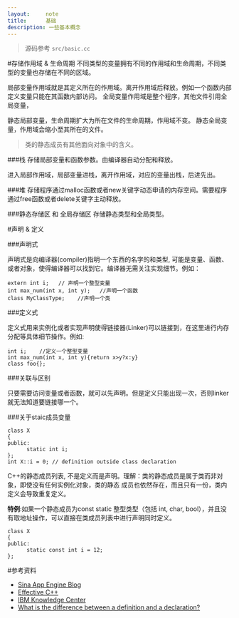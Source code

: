 ```yaml
---
layout:     note
title:      基础
description: 一些基本概念
---
```



> 源码参考 `src/basic.cc`



#存储作用域 & 生命周期
不同类型的变量拥有不同的作用域和生命周期，不同类型的变量也存储在不同的区域。

局部变量作用域就是其定义所在的作用域。离开作用域后释放。例如一个函数内部定义变量只能在其函数内部访问。
全局变量作用域是整个程序，其他文件引用全局变量，

静态局部变量，生命周期扩大为所在文件的生命周期，作用域不变。
静态全局变量，作用域会缩小至其所在的文件。

> 类的静态成员有其他面向对象中的含义。

###栈
存储局部变量和函数参数。由编译器自动分配和释放。

进入局部作用域，局部变量进栈，离开作用域，对应的变量出栈，后进先出。

###堆
存储程序通过malloc函数或者new关键字动态申请的内存空间。需要程序通过free函数或者delete关键字主动释放。

###静态存储区 和 全局存储区
存储静态类型和全局类型。





#声明 & 定义

###声明式

声明式是向编译器(compiler)指明一个东西的名字的和类型, 可能是变量、函数、或者对象，使得编译器可以找到它。编译器无需关注实现细节。例如：

    extern int i;   // 声明一个整型变量
    int max_num(int x, int y);   //声明一个函数
    class MyClassType;    //声明一个类

###定义式

定义式用来实例化或者实现声明使得链接器(Linker)可以链接到，在这里进行内存分配等具体细节操作。例如:

    int i;    //定义一个整型变量
    int max_num(int x, int y){return x>y?x:y}
    class foo{}; 


###关联与区别

只要需要访问变量或者函数，就可以先声明。但是定义只能出现一次，否则linker就无法知道要链接哪一个。


###关于staic成员变量

    class X
    {
    public:
          static int i;
    };
    int X::i = 0; // definition outside class declaration

C++的静态成员列表, 不是定义而是声明。理解：类的静态成员是属于类而非对象，即使没有任何实例化对象，类的静态 成员也依然存在，而且只有一份，类内定义会导致重复定义。

**特例**:如果一个静态成员为const static 整型类型（包括 int, char, bool），并且没有取地址操作，可以直接在类成员列表中进行声明同时定义。

    class X
    {
    public:
          static const int i = 12;
    };








#参考资料

+ [Sina App Engine Blog](http://blog.sae.sina.com.cn/archives/3202)
+ [Effective C++]()
+ [IBM Knowledge Center](http://www-01.ibm.com/support/knowledgecenter/SSGH3R_8.0.0/com.ibm.xlcpp8a.doc/language/ref/cplr038.htm%23cplr038)
+ [What is the difference between a definition and a declaration?](http://stackoverflow.com/questions/1410563/what-is-the-difference-between-a-definition-and-a-declaration)
